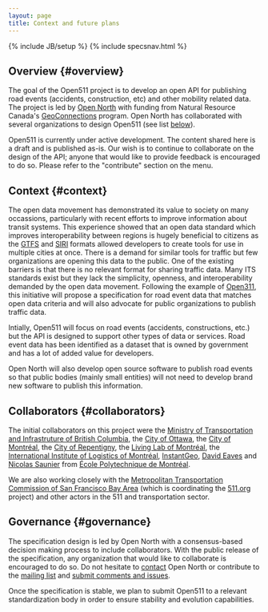 ```yaml
---
layout: page
title: Context and future plans
---
```

{% include JB/setup %}
{% include specsnav.html %}



## Overview {#overview}

The goal of the Open511 project is to develop an open API for publishing road events (accidents, construction, etc) and other mobility related data. The project is led by [Open North](http://opennorth.ca) with funding from Natural Resource Canada's [GeoConnections](http://geoconnections.nrcan.gc.ca/) program. Open North has collaborated with several organizations to design Open511 (see list [below](#collaborators)).

Open511 is currently under active development. The content shared here is a draft and is published as-is. Our wish is to continue to collaborate on the design of the API; anyone that would like to provide feedback is encouraged to do so. Please refer to the "contribute" section on the menu.

## Context {#context}

The open data movement has demonstrated its value to society on many occassions, particularly with recent efforts to improve information about transit systems. This experience showed that an open data standard which improves interoperability between regions is hugely beneficial to citizens as the [GTFS](https://developers.google.com/transit/gtfs/) and [SIRI](http://www.kizoom.com/standards/siri/overview.htm) formats allowed developers to create tools for use in multiple cities at once. There is a demand for similar tools for traffic but few organizations are opening this data to the public. One of the existing barriers is that there is no relevant format for sharing traffic data. Many ITS standards exist but they lack the simplicity, openness, and interoperability demanded by the open data movement. Following the example of [Open311](http://open311.org/), this initiative will propose a specification for road event data that matches open data criteria and will also advocate for public organizations to publish traffic data.

Intially, Open511 will focus on road events (accidents, constructions, etc.) but the API is designed to support other types of data or services. Road event data has been identified as a dataset that is owned by government and has a lot of added value for developers.

Open North will also develop open source software to publish road events so that public bodies (mainly small entities) will not need to develop brand new software to publish this information.

## Collaborators {#collaborators}

The initial collaborators on this project were the [Ministry of Transportation and Infrastruture of British Columbia](http://www.gov.bc.ca/tran/), the [City of Ottawa](http://ottawa.ca/), the [City of Montréal](http://ville.montreal.qc.ca/), the [City of Repentigny](http://www.ville.repentigny.qc.ca/), the [Living Lab of Montréal](http://www.livinglabmontreal.org/), the [International Institute of Logistics of Montréal](http://www.iilm.ca/), [InstantGeo](http://www.instantgeo.com/), [David Eaves](http://eaves.ca/) and [Nicolas Saunier](http://n.saunier.free.fr/saunier/) from [École Polytechnique de Montréal](http://www.polymtl.ca/). 

We are also working closely with the [Metropolitan Transportation Commission of San Francisco Bay Area](http://www.mtc.ca.gov/) (which is coordinating the [511.org](http://511.org/) project) and other actors in the 511 and transportation sector.


## Governance {#governance}

The specification design is led by Open North with a consensus-based decision making process to include collaborators. With the public release of the specification, any organization that would like to collaborate is encouraged to do so. Do not hesitate to [contact](mailto:open511@opennorth.ca) Open North or contribute to the [mailing list](https://groups.google.com/forum/?fromgroups#!forum/open511) and [submit comments and issues](https://github.com/opennorth/Open511API/issues).

Once the specification is stable, we plan to submit Open511 to a relevant standardization body in order to ensure stability and evolution capabilities.
